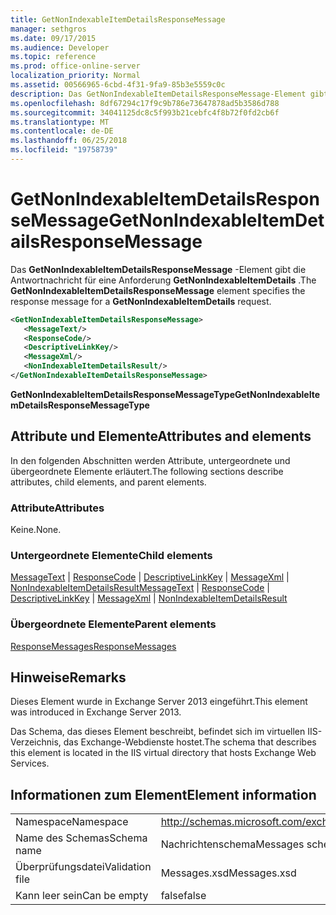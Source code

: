 ```yaml
---
title: GetNonIndexableItemDetailsResponseMessage
manager: sethgros
ms.date: 09/17/2015
ms.audience: Developer
ms.topic: reference
ms.prod: office-online-server
localization_priority: Normal
ms.assetid: 00566965-6cbd-4f31-9fa9-85b3e5559c0c
description: Das GetNonIndexableItemDetailsResponseMessage-Element gibt die Antwortnachricht für eine Anforderung GetNonIndexableItemDetails.
ms.openlocfilehash: 8df67294c17f9c9b786e73647878ad5b3586d788
ms.sourcegitcommit: 34041125dc8c5f993b21cebfc4f8b72f0fd2cb6f
ms.translationtype: MT
ms.contentlocale: de-DE
ms.lasthandoff: 06/25/2018
ms.locfileid: "19758739"
---
```

# <a name="getnonindexableitemdetailsresponsemessage"></a><span data-ttu-id="87cd6-103">GetNonIndexableItemDetailsResponseMessage</span><span class="sxs-lookup"><span data-stu-id="87cd6-103">GetNonIndexableItemDetailsResponseMessage</span></span>

<span data-ttu-id="87cd6-104">Das **GetNonIndexableItemDetailsResponseMessage** -Element gibt die Antwortnachricht für eine Anforderung **GetNonIndexableItemDetails** .</span><span class="sxs-lookup"><span data-stu-id="87cd6-104">The **GetNonIndexableItemDetailsResponseMessage** element specifies the response message for a **GetNonIndexableItemDetails** request.</span></span> 
  
```XML
<GetNonIndexableItemDetailsResponseMessage>
   <MessageText/>
   <ResponseCode/>
   <DescriptiveLinkKey/>
   <MessageXml/>
   <NonIndexableItemDetailsResult/>
</GetNonIndexableItemDetailsResponseMessage>
```

 <span data-ttu-id="87cd6-105">**GetNonIndexableItemDetailsResponseMessageType**</span><span class="sxs-lookup"><span data-stu-id="87cd6-105">**GetNonIndexableItemDetailsResponseMessageType**</span></span>
## <a name="attributes-and-elements"></a><span data-ttu-id="87cd6-106">Attribute und Elemente</span><span class="sxs-lookup"><span data-stu-id="87cd6-106">Attributes and elements</span></span>

<span data-ttu-id="87cd6-107">In den folgenden Abschnitten werden Attribute, untergeordnete und übergeordnete Elemente erläutert.</span><span class="sxs-lookup"><span data-stu-id="87cd6-107">The following sections describe attributes, child elements, and parent elements.</span></span>
  
### <a name="attributes"></a><span data-ttu-id="87cd6-108">Attribute</span><span class="sxs-lookup"><span data-stu-id="87cd6-108">Attributes</span></span>

<span data-ttu-id="87cd6-109">Keine.</span><span class="sxs-lookup"><span data-stu-id="87cd6-109">None.</span></span>
  
### <a name="child-elements"></a><span data-ttu-id="87cd6-110">Untergeordnete Elemente</span><span class="sxs-lookup"><span data-stu-id="87cd6-110">Child elements</span></span>

<span data-ttu-id="87cd6-111">[MessageText](messagetext.md) | [ResponseCode](responsecode.md) | [DescriptiveLinkKey](descriptivelinkkey.md) | [MessageXml](messagexml.md) | [NonIndexableItemDetailsResult](nonindexableitemdetailsresult.md)</span><span class="sxs-lookup"><span data-stu-id="87cd6-111">[MessageText](messagetext.md) | [ResponseCode](responsecode.md) | [DescriptiveLinkKey](descriptivelinkkey.md) | [MessageXml](messagexml.md) | [NonIndexableItemDetailsResult](nonindexableitemdetailsresult.md)</span></span>
  
### <a name="parent-elements"></a><span data-ttu-id="87cd6-112">Übergeordnete Elemente</span><span class="sxs-lookup"><span data-stu-id="87cd6-112">Parent elements</span></span>

[<span data-ttu-id="87cd6-113">ResponseMessages</span><span class="sxs-lookup"><span data-stu-id="87cd6-113">ResponseMessages</span></span>](responsemessages.md)
  
## <a name="remarks"></a><span data-ttu-id="87cd6-114">Hinweise</span><span class="sxs-lookup"><span data-stu-id="87cd6-114">Remarks</span></span>

<span data-ttu-id="87cd6-115">Dieses Element wurde in Exchange Server 2013 eingeführt.</span><span class="sxs-lookup"><span data-stu-id="87cd6-115">This element was introduced in Exchange Server 2013.</span></span>
  
<span data-ttu-id="87cd6-116">Das Schema, das dieses Element beschreibt, befindet sich im virtuellen IIS-Verzeichnis, das Exchange-Webdienste hostet.</span><span class="sxs-lookup"><span data-stu-id="87cd6-116">The schema that describes this element is located in the IIS virtual directory that hosts Exchange Web Services.</span></span>
  
## <a name="element-information"></a><span data-ttu-id="87cd6-117">Informationen zum Element</span><span class="sxs-lookup"><span data-stu-id="87cd6-117">Element information</span></span>

|||
|:-----|:-----|
|<span data-ttu-id="87cd6-118">Namespace</span><span class="sxs-lookup"><span data-stu-id="87cd6-118">Namespace</span></span>  <br/> |http://schemas.microsoft.com/exchange/services/2006/messages  <br/> |
|<span data-ttu-id="87cd6-119">Name des Schemas</span><span class="sxs-lookup"><span data-stu-id="87cd6-119">Schema name</span></span>  <br/> |<span data-ttu-id="87cd6-120">Nachrichtenschema</span><span class="sxs-lookup"><span data-stu-id="87cd6-120">Messages schema</span></span>  <br/> |
|<span data-ttu-id="87cd6-121">Überprüfungsdatei</span><span class="sxs-lookup"><span data-stu-id="87cd6-121">Validation file</span></span>  <br/> |<span data-ttu-id="87cd6-122">Messages.xsd</span><span class="sxs-lookup"><span data-stu-id="87cd6-122">Messages.xsd</span></span>  <br/> |
|<span data-ttu-id="87cd6-123">Kann leer sein</span><span class="sxs-lookup"><span data-stu-id="87cd6-123">Can be empty</span></span>  <br/> |<span data-ttu-id="87cd6-124">false</span><span class="sxs-lookup"><span data-stu-id="87cd6-124">false</span></span>  <br/> |
   

